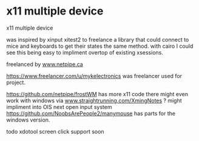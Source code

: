 # x11 multiple device
x11 multiple device

was inspired by xinput xitest2 to freelance a library that could connect to mice and keyboards to get their states the same method. with cairo I could see this being easy to impliment overtop of existing xsessions.

freelanced by www.netpipe.ca

https://www.freelancer.com/u/mykelectronics was freelancer used for project.


https://github.com/netpipe/frostWM has more x11 code there
might even work with windows via www.straightrunning.com/XmingNotes ?
might impliment into OIS next open input system
https://github.com/NoobsArePeople2/manymouse has parts for the windows version.



todo
xdotool screen click support soon
